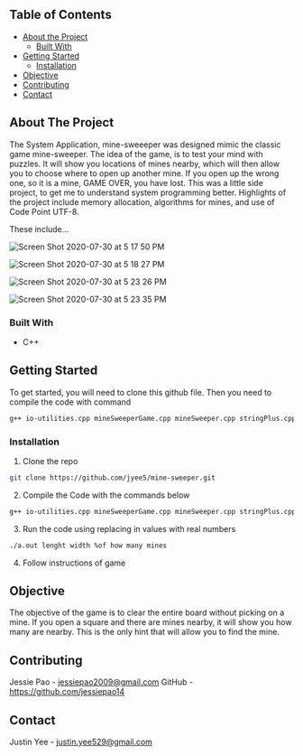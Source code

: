 ## Table of Contents

* [About the Project](#about-the-project)
  * [Built With](#built-with)
* [Getting Started](#getting-started)
  * [Installation](#installation)
* [Objective](#objective)
* [Contributing](#contributing)
* [Contact](#contact)




<!-- ABOUT THE PROJECT -->
## About The Project

The System Application, mine-sweeeper was designed mimic the classic game mine-sweeper.  The idea of the game, is to test your mind with puzzles.  It will show you locations of mines nearby, which will then allow you to choose where to open up another mine.  If you open up the wrong one, so it is a mine, GAME OVER, you have lost.  This was a little side project, to get me to understand system programming better.  Highlights of the project include memory allocation, algorithms for mines, and use of Code Point UTF-8.   

These include...

![Screen Shot 2020-07-30 at 5 17 50 PM](https://user-images.githubusercontent.com/54599611/88987147-e73b5800-d289-11ea-80e9-8f64241b2f31.png)

![Screen Shot 2020-07-30 at 5 18 27 PM](https://user-images.githubusercontent.com/54599611/88987159-f15d5680-d289-11ea-8ece-dcb1d8ba58d5.png)

![Screen Shot 2020-07-30 at 5 23 26 PM](https://user-images.githubusercontent.com/54599611/88987178-fde1af00-d289-11ea-8534-707f55576900.png)

![Screen Shot 2020-07-30 at 5 23 35 PM](https://user-images.githubusercontent.com/54599611/88987182-00440900-d28a-11ea-954f-c13089f5a7bc.png)

### Built With
* C++

<!-- GETTING STARTED -->
## Getting Started

To get started, you will need to clone this github file.  Then you need to compile the code with command
```sh
g++ io-utilities.cpp mineSweeperGame.cpp mineSweeper.cpp stringPlus.cpp
```

### Installation

1. Clone the repo
```sh
git clone https://github.com/jyee5/mine-sweeper.git
```
2.  Compile the Code with the commands below
```sh
g++ io-utilities.cpp mineSweeperGame.cpp mineSweeper.cpp stringPlus.cpp
```
3.  Run the code using replacing in values with real numbers
```sh
./a.out lenght width %of how many mines
```
4.  Follow instructions of game


<!-- USAGE EXAMPLES -->
## Objective

The objective of the game is to clear the entire board without picking on a mine.  If you open a square and there are mines nearby, it will show you how many are nearby.  This is the only hint that will allow you to find the mine.  


<!-- CONTRIBUTING -->
## Contributing

Jessie Pao - jessiepao2009@gmail.com
GitHub - https://github.com/jessiepao14

<!-- CONTACT -->
## Contact

Justin Yee - justin.yee529@gmail.com

